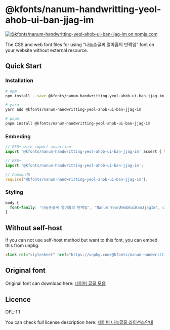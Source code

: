 # @kfonts/nanum-handwritting-yeol-ahob-ui-ban-jjag-im

[![@kfonts/nanum-handwritting-yeol-ahob-ui-ban-jjag-im on npmjs.com](https://img.shields.io/npm/v/%40kfonts%2Fnanum-handwritting-yeol-ahob-ui-ban-jjag-im)](https://www.npmjs.com/package/@kfonts/nanum-handwritting-yeol-ahob-ui-ban-jjag-im)

The CSS and web font files for using &OpenCurlyDoubleQuote;나눔손글씨 열아홉의 반짝임&CloseCurlyDoubleQuote; font on your website without external resource.

## Quick Start

### Installation

```sh
# npm
npm install --save @kfonts/nanum-handwritting-yeol-ahob-ui-ban-jjag-im

# yarn
yarn add @kfonts/nanum-handwritting-yeol-ahob-ui-ban-jjag-im

# pnpm
pnpm install @kfonts/nanum-handwritting-yeol-ahob-ui-ban-jjag-im
```

### Embeding

```js
// ES6+ with import assertion
import '@kfonts/nanum-handwritting-yeol-ahob-ui-ban-jjag-im' assert { type: 'css' };

// ES6+
import '@kfonts/nanum-handwritting-yeol-ahob-ui-ban-jjag-im';

// CommonJS
require('@kfonts/nanum-handwritting-yeol-ahob-ui-ban-jjag-im');
```

### Styling

```css
body {
  font-family: '나눔손글씨 열아홉의 반짝임', 'Nanum YeorAHobEuiBanJjagIm', cursive;
}
```

## Without self-host

If you can not use self-host method but want to this font, you can embed this from unpkg.

```html
<link rel="stylesheet" href="https://unpkg.com/@kfonts/nanum-handwritting-yeol-ahob-ui-ban-jjag-im/index.css" />
```

## Original font

Original font can download here: [네이버 글꼴 모음](https://hangeul.naver.com/font)

## Licence

OFL-1.1

You can check full license description here: [네이버 나눔글꼴 라이선스안내](https://help.naver.com/service/30016/contents/18088?osType=PC&lang=ko)
